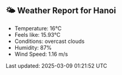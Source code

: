 <!-- WEATHER-START -->
## 🌤 Weather Report for Hanoi

- Temperature: 16°C
- Feels like: 15.93°C
- Conditions: overcast clouds
- Humidity: 87%
- Wind Speed: 1.16 m/s

Last updated: 2025-03-09 01:21:52 UTC
<!-- WEATHER-END -->
